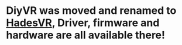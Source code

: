 # DiyVR was moved and renamed to [HadesVR](https://github.com/HadesVR/HadesVR), Driver, firmware and hardware are all available there!
